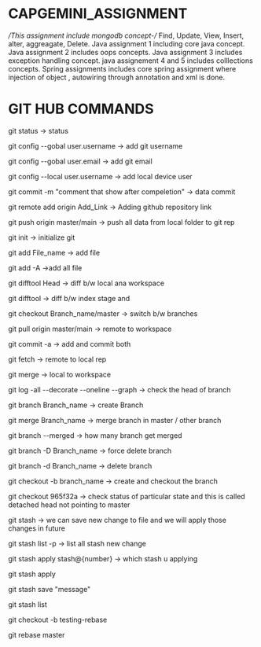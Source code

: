 # CAPGEMINI_ASSIGNMENT
*/This assignment include mongodb concept-/*
Find, Update, View, Insert, alter, aggreagate, Delete.
Java assignment 1 including core java concept. 
Java assignment 2 includes oops concepts.
Java assignment 3 includes exception handling concept.
java assignement 4 and 5 includes colllections concepts.
Spring assignments includes core spring assignment where injection of object , autowiring through annotation and xml is done.

# GIT HUB COMMANDS
git status -> status

git config --gobal user.username -> add git username

git config --gobal user.email -> add git email

git config --local user.username -> add local device user

git commit -m "comment that show after compeletion" -> data commit

git remote add origin Add_Link -> Adding github repository link

git push origin master/main -> push all data from local folder to git rep

git init -> initialize git

git add File_name -> add file

git add -A ->add all file

git difftool Head -> diff b/w local ana workspace

git difftool -> diff b/w index stage and

git checkout Branch_name/master -> switch b/w branches

git pull origin master/main -> remote to workspace

git commit -a -> add and commit both

git fetch -> remote to local rep

git merge -> local to workspace

git log -all --decorate --oneline --graph -> check the head of branch

git branch Branch_name -> create Branch

git merge Branch_name -> merge branch in master / other branch

git branch --merged -> how many branch get merged

git branch -D Branch_name -> force delete branch

git branch -d Branch_name -> delete branch

git checkout -b branch_name -> create and checkout the branch

git checkout 965f32a -> check status of particular state and this is called detached head not pointing to master

git stash -> we can save new change to file and we will apply those changes in future

git stash list -p -> list all stash new change

git stash apply stash@{number} -> which stash u applying

git stash apply

git stash save "message"

git stash list

git checkout -b testing-rebase

git rebase master
